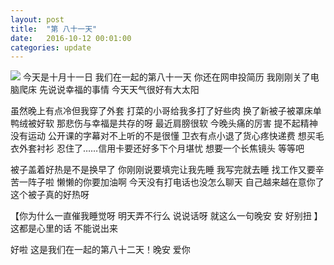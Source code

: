 ```yaml
---
layout: post
title:  "第 八十一天"
date:   2016-10-12 00:01:00
categories: update
---
```


<img src="{{ site.baseurl }}/images/pic10.jpg">
今天是十月十一日 我们在一起的第八十一天 你还在网申投简历 我刚刚关了电脑爬床 先说说幸福的事情 今天天气很好有大太阳 

虽然晚上有点冷但我穿了外套 打菜的小哥给我多打了好些肉 换了新被子被罩床单 鸭绒被好软 那悲伤与幸福是共存的呀 最近肩膀很软 今晚头痛的厉害 提不起精神没有运动 公开课的字幕对不上听的不是很懂 卫衣有点小退了货心疼快递费 想买毛衣外套衬衫 忍住了……信用卡要还好多下个月堪忧 想要一个长焦镜头 等等吧

被子盖着好热是不是换早了 你刚刚说要填完让我先睡 我写完就去睡 找工作又要辛苦一阵子啦 懒懒的你要加油啊 今天没有打电话也没怎么聊天 自己越来越在意你了 这个被子真的好热呀

【你为什么一直催我睡觉呀 明天弄不行么 说说话呀 就这么一句晚安 安 好别扭 】这都是心里的话 不能说出来 

好啦 这是我们在一起的第八十二天！晚安 爱你


